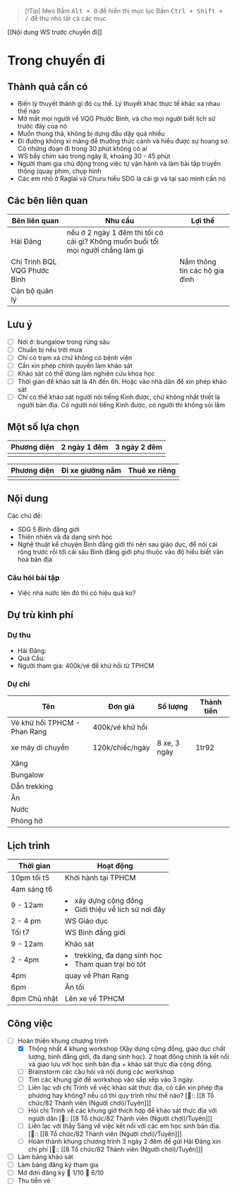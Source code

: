 > [!Tip] Mẹo
> Bấm <kbd>Alt + O</kbd> để hiển thị mục lục
> Bấm <kbd>Ctrl + Shift + /</kbd> để thu nhỏ tất cả các mục

[[Nội dung WS trước chuyến đi]]
# Trong chuyến đi
## Thành quả cần có
- Biến lý thuyết thành gì đó cụ thể. Lý thuyết khác thực tế khác xa nhau thế nào
- Mở mắt mọi người về VQG Phước Bình, và cho mọi người biết lịch sử trước đây của nó
- Muốn thong thả, không bị dựng đầu dậy quá nhiều
- Đi đường không xi măng để thưởng thức cảnh và hiểu được sự hoang sơ. Có những đoạn đi trong  30 phút không có ai
- WS bầy chim sáo trong ngày 8, khoảng 30 - 45 phút
- Người tham gia chủ động trong việc tự vận hành và làm bài tập truyền thông (quay phim, chụp hình
- Các em nhỏ ở Raglai và Churu hiểu SDG là cái gì và tại sao mình cần nó

## Các bên liên quan
| Bên liên quan                | Nhu cầu                                                                                                                                                                                                                                                                                                                                                             | Lợi thế                       |
| ---------------------------- | ------------------------------------------------------------------------------------------------------------------------------------------------------------------------------------------------------------------------------------------------------------------------------------------------------------------------------------------------------------------- | ----------------------------- |
| Hải Đăng                     | nếu ở 2 ngày 1 đêm thì tối có cái gì? Không muốn buổi tối mọi người chẳng làm gì                                                                                                                                                                                                                                                                                    |                               |
| Chị Trinh BQL VQG Phước Bình |                                                                                                                                                                                                                                                                                                                                                                     | Nắm thông tin các hộ gia đình |
| Cán bộ quản lý               |                                                                                                                                                                                                                                                                                                                                                                     |                               |

## Lưu ý
- [ ] Nơi ở: bungalow trong rừng sâu
- [ ] Chuẩn bị nếu trời mưa
- [ ] Chỉ có trạm xá chứ không có bệnh viện
- [ ] Cần xin phép chính quyền làm khảo sát
- [ ] Khảo sát có thể dùng làm nghiên cứu khoa học
- [ ] Thời gian để khảo sát là 4h đến 6h. Hoặc vào nhà dân để xin phép khảo sát
- [ ] Chỉ có thể khảo sát người nói tiếng Kinh được, chứ không nhất thiết là người bản địa. Có người nói tiếng Kinh được, có người thì không sỏi lắm

## Một số lựa chọn
| Phương diện | 2 ngày 1 đêm | 3 ngày 2 đêm |
| ----------- | ------------ | ------------ |
|             |              |              |

| Phương diện | Đi xe giường nằm | Thuê xe riêng |
| ----------- | ---------------- | ------------- |
|             |                  |               |

## Nội dung
Các chủ đề:
- SDG 5 Bình đẳng giới
- Thiên nhiên và đa dạng sinh học
- Nghệ thuật kể chuyện
Bình đẳng giới thì nên sau giáo dục, để nói cái rộng trước rồi tới cái sâu
Bình đẳng giới phụ thuộc vào độ hiểu biết văn hoá bản địa

### Câu hỏi bài tập
- Việc nhà nước lên đó thì có hiệu quả ko?

## Dự trù kinh phí
### Dự thu
- Hải Đăng:
- Quả Cầu:
- Người tham gia: 400k/vé để khứ hồi từ TPHCM
### Dự chi
| Tên                          | Đơn giá         | Số lượng     | Thành tiền |
| ---------------------------- | --------------- | ------------ | ---------- |
| Vé khứ hồi TPHCM - Phan Rang | 400k/vé khứ hồi |              |            |
| xe máy di chuyển             | 120k/chiếc/ngày | 8 xe, 3 ngày | 1tr92      |
| Xăng                         |                 |              |            |
| Bungalow                     |                 |              |            |
| Dẫn trekking                 |                 |              |            |
| Ăn                           |                 |              |            |
| Nước                         |                 |              |            |
| Phòng hờ                     |                 |              |            |
## Lịch trình
| Thời gian    | Hoạt động                                                         |
| ------------ | ----------------------------------------------------------------- |
| 10pm tối t5  | Khởi hành tại TPHCM                                               |
| 4am sáng t6  |                                                                   |
| 9 - 12am     | <li>xây dựng cộng đồng</li><li>Giới thiệu về lích sử nơi đây</li> |
| 2 - 4 pm     | WS Giáo dục                                                       |
| Tối t7       | WS Bình đẳng giới                                                 |
| 9 - 12am     | Khảo sát                                                          |
| 2 - 4pm      | <li>trekking, đa dạng sinh học</li><li>Tham quan trại bò tót</li> |
| 4pm          | quay về Phan Rang                                                 |
| 6pm          | Ăn tối                                                            |
| 8pm Chủ nhật | Lên xe về TPHCM                                                   |

## Công việc
- [ ] Hoàn thiện khung chương trình
	- [x] Thống nhất 4 khung workshop (Xây dựng cộng đồng, giáo dục chất lượng, bình đẳng giới, đa dạng sinh học). 2 hoạt động chính là kết nối và giao lưu với học sinh bản địa + khảo sát thực địa cộng đồng.
	- [ ] Brainstorm các câu hỏi và nội dung các workshop 
	- [ ] Tìm các khung giờ để workshop vào sắp xếp vào 3 ngày.
	- [ ] Liên lạc với chị Trinh về việc khảo sát thực địa, có cần xin phép địa phương hay không? nếu có thì quy trình như thế nào? [👤:: [[8 Tổ chức/82 Thành viên (Người chơi)/Tuyên]]]
	- [ ] Hỏi chị Trinh về các khung giờ thích hợp để khảo sát thực địa với người dân [👤:: [[8 Tổ chức/82 Thành viên (Người chơi)/Tuyên]]]
	- [ ] Liên lạc với thầy Sáng về việc kết nối với các em học sinh bản địa.[👤:: [[8 Tổ chức/82 Thành viên (Người chơi)/Tuyên]]]
	- [ ] Hoàn thành khung chương trình 3 ngày 2 đêm để gửi Hải Đăng xin chi phí [👤:: [[8 Tổ chức/82 Thành viên (Người chơi)/Tuyên]]] 
- [ ] Làm bảng khảo sát
- [ ] Làm bảng đăng ký tham gia
- [ ] Mở đơn đăng ký 🛫 1/10 📅 6/10
- [ ] Thu tiền vé